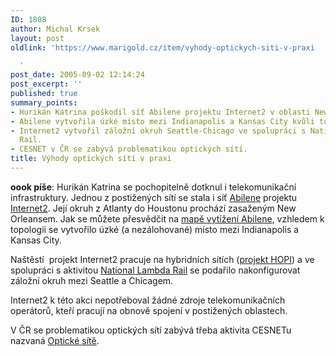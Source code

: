 ```yaml
---
ID: 1808
author: Michal Krsek
layout: post
oldlink: 'https://www.marigold.cz/item/vyhody-optickych-siti-v-praxi

  '
post_date: 2005-09-02 12:14:24
post_excerpt: ''
published: true
summary_points:
- Hurikán Katrina poškodil síť Abilene projektu Internet2 v oblasti New Orleans.
- Abilene vytvořila úzké místo mezi Indianapolis a Kansas City kvůli topologii.
- Internet2 vytvořil záložní okruh Seattle-Chicago ve spolupráci s National Lambda
  Rail.
- CESNET v ČR se zabývá problematikou optických sítí.
title: Výhody optických sítí v praxi
---
```


<p><b>oook píše</b>: Hurikán Katrina se pochopitelně
dotknul i telekomunikační infrastruktury. Jednou z postižených sítí se
stala i síť <a href="http://abilene.internet2.edu/" >Abilene</a> projektu <a href="http://www.internet2.edu/">Internet2</a>. Její okruh z Atlanty do
Houstonu prochází zasaženým New Orleansem. Jak se můžete přesvědčit na <a href="http://loadrunner.uits.iu.edu/weathermaps/abilene/abilene.html">mapě vytížení Abilene</a>, vzhledem k topologii se vytvořilo úzké (a nezálohované) místo mezi Indianapolis a Kansas City. </p>

<p>Naštěstí&nbsp; projekt Internet2 pracuje na hybridních sítích (<a href="http://networks.internet2.edu/hopi/">projekt HOPI</a>)
a ve spolupráci s aktivitou <a href="http://www.nlr.net/">National Lambda Rail</a> se podařilo nakonfigurovat záložní okruh mezi Seattle a Chicagem.</p>

<p>Internet2 k této akci nepotřeboval žádné zdroje telekomunikačních
operátorů, kteří pracují na obnově spojení v postižených oblastech.</p>

<p>V ČR se problematikou optických sítí zabývá třeba aktivita CESNETu nazvaná <a href="http://www.cesnet.cz/projekt/01/">Optické sítě</a>.</p>